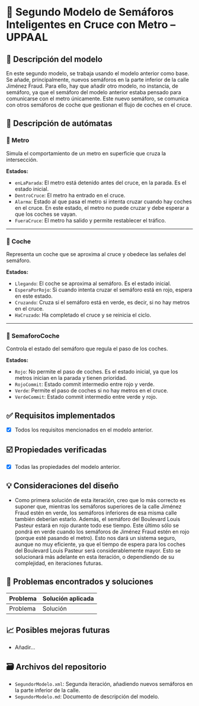 # 📘 Segundo Modelo de Semáforos Inteligentes en Cruce con Metro – UPPAAL

## 📜 Descripción del modelo

En este segundo modelo, se trabaja usando el modelo anterior como base. Se añade, principalmente, nuevos semáforos en la parte inferior de la calle Jiménez Fraud. Para ello, hay que añadir otro modelo, no instancia, de semáforo, ya que el semáforo del modelo anterior estaba pensado para comunicarse con el metro únicamente. Este nuevo semáforo, se comunica con otros semáforos de coche que gestionan el flujo de coches en el cruce.

## 🧩 Descripción de autómatas

### 🚆 Metro

Simula el comportamiento de un metro en superficie que cruza la intersección.

**Estados:**
- `enLaParada`: El metro está detenido antes del cruce, en la parada. Es el estado inicial.
- `DentroCruce`: El metro ha entrado en el cruce.
- `Alarma`: Estado al que pasa el metro si intenta cruzar cuando hay coches en el cruce. En este estado, el metro no puede cruzar y debe esperar a que los coches se vayan.
- `FueraCruce`: El metro ha salido y permite restablecer el tráfico.

---

### 🚗 Coche

Representa un coche que se aproxima al cruce y obedece las señales del semáforo.

**Estados:**
- `Llegando`: El coche se aproxima al semáforo. Es el estado inicial.
- `EsperaPorRojo`: Si cuando intenta cruzar el semáforo está en rojo, espera en este estado.
- `Cruzando`: Cruza si el semáforo está en verde, es decir, si no hay metros en el cruce.
- `HaCruzado`: Ha completado el cruce y se reinicia el ciclo.

---

### 🚦 SemaforoCoche

Controla el estado del semáforo que regula el paso de los coches.

**Estados:**
- `Rojo`: No permite el paso de coches. Es el estado inicial, ya que los metros inician en la parada y tienen prioridad.
- `RojoCommit`: Estado commit intermedio entre rojo y verde.
- `Verde`: Permite el paso de coches si no hay metros en el cruce.
- `VerdeCommit`: Estado commit intermedio entre verde y rojo.

## ✅ Requisitos implementados

- [X] Todos los requisitos mencionados en el modelo anterior.

## ☑️ Propiedades verificadas

- [X] Todas las propiedades del modelo anterior. 

## 💡 Consideraciones del diseño

- Como primera solución de esta iteración, creo que lo más correcto es suponer que, mientras los semáforos superiores de la calle Jiménez Fraud estén en verde, los semáforos inferiores de esa misma calle también deberían estarlo. Además, el semáforo del Boulevard Louis Pasteur estará en rojo durante todo ese tiempo. Este último sólo se pondrá en verde cuando los semáforos de Jiménez Fraud estén en rojo (porque esté pasando el metro). Esto nos dará un sistema seguro, aunque no muy eficiente, ya que el tiempo de espera para los coches del Boulevard Louis Pasteur será considerablemente mayor. Esto se solucionará más adelante en esta iteración, o dependiendo de su complejidad, en iteraciones futuras.

## 🐞 Problemas encontrados y soluciones

| Problema                                      | Solución aplicada                                |
|----------------------------------------------|--------------------------------------------------|
| Problema  | Solución         |


## 📈 Posibles mejoras futuras

- Añadir...

## 🗃️ Archivos del repositorio

- `SegundorModelo.xml`: Segunda iteración, añadiendo nuevos semáforos en la parte inferior de la calle.
- `SegundorModelo.md`: Documento de descripción del modelo.
